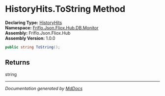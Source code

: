 ﻿<!--  
  <auto-generated>   
    The contents of this file were generated by a tool.  
    Changes to this file may be list if the file is regenerated  
  </auto-generated>   
-->

# HistoryHits.ToString Method

**Declaring Type:** [HistoryHits](../index.md)  
**Namespace:** [Friflo.Json.Fliox.Hub.DB.Monitor](../../index.md)  
**Assembly:** Friflo.Json.Fliox.Hub  
**Assembly Version:** 1.0.0

```csharp
public string ToString();
```

## Returns

string

___

*Documentation generated by [MdDocs](https://github.com/ap0llo/mddocs)*
